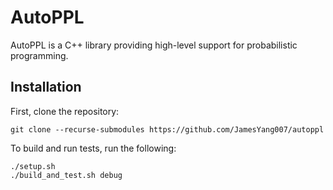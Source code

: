 # AutoPPL

AutoPPL is a C++ library providing high-level support for probabilistic programming.

## Installation

First, clone the repository:
```
git clone --recurse-submodules https://github.com/JamesYang007/autoppl
```

To build and run tests, run the following:
```
./setup.sh
./build_and_test.sh debug
```
